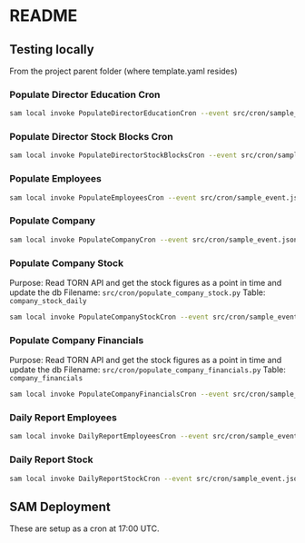 # README

## Testing locally

From the project parent folder (where template.yaml resides)

### Populate Director Education Cron

```sh
sam local invoke PopulateDirectorEducationCron --event src/cron/sample_event.json
```

### Populate Director Stock Blocks Cron

```sh
sam local invoke PopulateDirectorStockBlocksCron --event src/cron/sample_event.json
```

### Populate Employees

```sh
sam local invoke PopulateEmployeesCron --event src/cron/sample_event.json
```

### Populate Company

```sh
sam local invoke PopulateCompanyCron --event src/cron/sample_event.json
```

### Populate Company Stock

Purpose: Read TORN API and get the stock figures as a point in time and update the db
Filename: `src/cron/populate_company_stock.py`
Table: `company_stock_daily`

```sh
sam local invoke PopulateCompanyStockCron --event src/cron/sample_event.json
```

### Populate Company Financials

Purpose: Read TORN API and get the stock figures as a point in time and update the db
Filename: `src/cron/populate_company_financials.py`
Table: `company_financials`

```sh
sam local invoke PopulateCompanyFinancialsCron --event src/cron/sample_event.json
```

### Daily Report Employees

```sh
sam local invoke DailyReportEmployeesCron --event src/cron/sample_event.json
```

### Daily Report Stock

```sh
sam local invoke DailyReportStockCron --event src/cron/sample_event.json
```



## SAM Deployment

These are setup as a cron at 17:00 UTC.